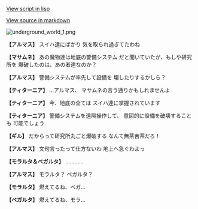 [View script in lisp](../scripts/101303013.txt)

[View source in markdown](101303013.md)

![underground_world_1.png](../images/backgrounds/underground_world_1.png)

**【アルマス】**
スイハ達にばかり
気を取られ過ぎてたわね

**【マサムネ】**
あの魔物達は地底の警備システム
だと聞いていたが、もしや研究所を
爆破したのは、あの者達なのか？

**【アルマス】**
警備システムが率先して設備を
壊したりするかしら？

**【ティターニア】**
…アルマス、
マサムネの言う通りかもしれませんよ

**【ティターニア】**
今、地底の全ては
スイハ達に掌握されています

**【ティターニア】**
警備システムを遠隔操作して、
意図的に設備を破壊することも
可能でしょう

**【ギル】**
だからって研究所丸ごと爆破する
なんて無茶苦茶だろ！

**【アルマス】**
文句言ったって仕方ないわ
地上へ急ぐわよっ

**【モラルタ＆ベガルタ】**
…………

**【アルマス】**
モラルタ？
ベガルタ？

**【モラルタ】**
燃えてるね、ベガ…

**【ベガルタ】**
燃えてるね、モラ…